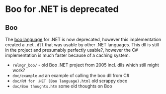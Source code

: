 # Boo for .NET is deprecated

## Boo

The [boo language](http://boo-language.github.io/) for .NET is now deprecated, however this implementation created a .net `.dll` that was usable by other .NET languages.  This dll is still in the project and presumably perfectly usable?, however the C# implementation is much faster because of a caching system.

- `relmgr_boo/` - old Boo .NET project from 2005 incl. dlls which still might work?
- `doc/example.md` an example of calling the boo dll from C#
- `doc/RM for .NET (Boo language).html` old scrappy doco
- `doc/Boo thoughts.htm` some old thoughts on Boo
